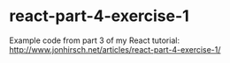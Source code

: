 # react-part-4-exercise-1
Example code from part 3 of my React tutorial: http://www.jonhirsch.net/articles/react-part-4-exercise-1/

